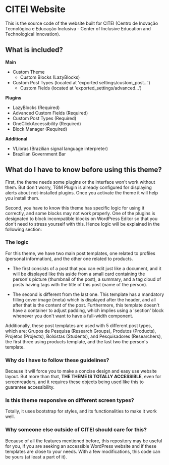# CITEI Website
This is the source code of the website built for CITEI (Centro de Inovação Tecnológica e Educação Inclusiva - Center of Inclusive Education and Technological Innovation).

## What is included?
**Main**
* Custom Theme
    * Custom Blocks (LazyBlocks)
* Custom Post Types (located at 'exported settings/custom_post...')
    * Custom Fields (located at 'exported_settings/advanced...')

**Plugins**
* LazyBlocks (Required)
* Advanced Custom Fields (Required)
* Custom Post Types (Required)
* OneClickAccessibility (Required)
* Block Manager (Required)

**Additional**
* VLibras (Brazilian signal language interpreter)
* Brazilian Government Bar

## What do I have to know before using this theme?
First, the theme needs some plugins or the interface won't work without them. But don't worry, TGM Plugin is already configured for displaying alerts about not-installed plugins. Once you activate the theme it will help you install them.

Second, you have to know this theme has specific logic for using it correctly, and some blocks may not work properly. One of the plugins is designated to block incompatible blocks on WordPress Editor so that you don't need to stress yourself with this. Hence logic will be explained in the following section:

### The logic
For this theme, we have two main post templates, one related to profiles (personal information), and the other one related to products. 
* The first consists of a post that you can edit just like a document, and it will be displayed like this aside from a small card containing the person's picture (thumbnail of the post), a summary, and a tag cloud of posts having tags with the title of this post (name of the person).

* The second is different from the last one. This template has a mandatory filling cover image (meta) which is displayed after the header, and all after that is the content of the post. Furthermore, this template doesn't have a container to adjust padding, which implies using a 'section' block whenever you don't want to have a full-width component.

Additionally, these post templates are used with 5 different post types, which are: Grupos de Pesquisa (Research Groups), Produtos (Products), Projetos (Projects), Bolsistas (Students), and Pesquisadores (Researchers), the first three using products template, and the last two the person's template. 

### Why do I have to follow these guidelines?
Because it will force you to make a concise design and easy use website layout. But more than that, **THE THEME IS TOTALLY ACCESSIBLE**, even for screenreaders, and it requires these objects being used like this to guarantee accessibility.

### Is this theme responsive on different screen types?
Totally, it uses bootstrap for styles, and its functionalities to make it work well.

### Why someone else outside of CITEI should care for this?
Because of all the features mentioned before, this repository may be useful for you, if you are seeking an accessible WordPress website and if these templates are close to your needs. With a few modifications, this code can be yours (at least a part of it).
